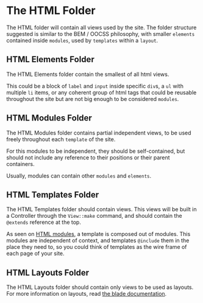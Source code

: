 # The HTML Folder

The HTML folder will contain all views used by the site.
The folder structure suggested is similar to the BEM / OOCSS philosophy, with smaller `elements` contained inside
`modules`, used by `templates` within a `layout`.

## HTML Elements Folder

The HTML Elements folder contain the smallest of all html views.

This could be a block of `label` and `input` inside specific `div`s,
a `ul` with multiple `li` items, or any coherent group of html tags that could
be reusable throughout the site but are not big enough to be considered `modules`.

## <a name="modules"></a>HTML Modules Folder

The HTML Modules folder contains partial independent views, to be used freely throughout each
`template` of the site.

For this modules to be independent, they should be self-contained, but should not include any
reference to their positions or their parent containers.

Usually, modules can contain other `modules` and `elements`.

## HTML Templates Folder

The HTML Templates folder should contain views.
This views will be built in a Controller through the `View::make` command, and should contain
the `@extends` reference at the top.

As seen on [HTML modules](#modules), a template is composed out of modules.
This modules are independent of context, and templates `@include` them in the place they
need to, so you could think of templates as the wire frame of each page of your site.

## HTML Layouts Folder

The HTML Layouts folder should contain only views to be used as layouts.
For more information on layouts, read [the blade documentation](http://laravel.com/docs/templates#blade-templating).
